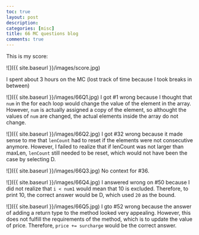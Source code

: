 ```yaml
---
toc: true
layout: post
description: 
categories: [misc]
title: 66 MC questions blog
comments: true
---
```


This is my score: 

![]({{ site.baseurl }}/images/score.jpg)

I spent about 3 hours on the MC (lost track of time because I took breaks in between)

![]({{ site.baseurl }}/images/66Q1.jpg)
I got #1 wrong because I thought that `num` in the for each loop would change the value of the element in the array. However, `num` is actually assigned a copy of the element, so althought the values of `num` are changed, the actual elements inside the array do not change.

![]({{ site.baseurl }}/images/66Q2.jpg)
I got #32 wrong because it made sense to me that `lenCount` had to reset if the elements were not consecutive anymore. However, I failed to realize that if lenCount was not larger than maxLen, `lenCount` still needed to be reset, which would not have been the case by selecting D.

![]({{ site.baseurl }}/images/66Q3.jpg)
No context for #36.

![]({{ site.baseurl }}/images/66Q4.jpg)
I answered wrong on #50 because I did not realize that `i < num1` would mean that 10 is excluded. Therefore, to print 10, the correct answer would be D, which used `20` as the bound.

![]({{ site.baseurl }}/images/66Q5.jpg)
I gto #52 wrong because the answer of adding a return type to the method looked very appealing. However, this does not fulfill the requirements of the method, which is to update the value of price. Therefore, `price += surcharge` would be the correct answer.